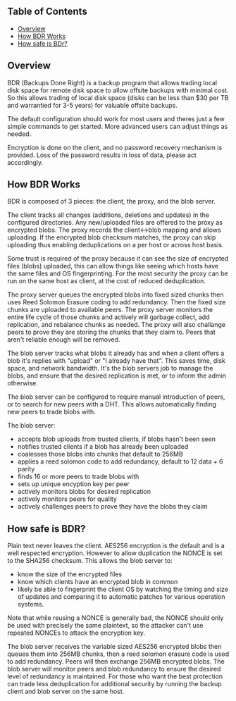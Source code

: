 ## Table of Contents

- [Overview](#overview)
- [How BDR Works](#how-bdr-works)
- [How safe is BDr?](#how-safe-is-BDR)

## Overview

BDR (Backups Done Right) is a backup program that allows trading local disk space for remote disk space to allow offsite backups with minimal cost.  So this allows trading of local disk space (disks can be less than $30 per TB and warrantied for 3-5 years) for valuable offsite backups.

The default configuration should work for most users and theres just a few simple commands to get started.  More advanced users can adjust things as needed.

Encryption is done on the client, and no password recovery mechanism is provided.  Loss of the password results in loss of data, please act accordingly.

## How BDR Works

BDR is composed of 3 pieces: the client, the proxy, and the blob server.

The client tracks all changes (additions, deletions and updates) in the configured directories.  Any new/uploaded files are offered to the proxy as encrypted blobs.   The proxy records the client<->blob mapping and allows uploading.  If the encrypted blob checksum matches, the proxy can skip uploading thus enabling deduplications on a per host or across host basis.

Some trust is required of the proxy because it can see the size of encrypted files (blobs) uploaded, this can allow things like seeing which hosts have the same files and OS fingerprinting.   For the most security the proxy can be run on the same host as client, at the cost of reduced deduplication.

The proxy server queues the encrypted blobs into fixed sized chunks then uses Reed Solomon Erasure coding to add redundancy.  Then the fixed size chunks are uploaded to available peers.  The proxy server monitors the entire life cycle of those chunks and actively will garbage collect, add replication, and rebalance chunks as needed.  The proxy will also challange peers to prove they are storing the chunks that they claim to.  Peers that aren't reliable enough will be removed.

The blob server tracks what blobs it already has and when a client offers a blob it's replies with "upload" or "I already have that".  This saves time, disk space, and network bandwidth.  It's the blob servers job to manage the blobs, and ensure that the desired replication is met, or to inform the admin otherwise.

The blob server can be configured to require manual introduction of peers, or to search for new peers with a DHT.  This allows automatically finding new peers to trade blobs with.

The blob server:
- accepts blob uploads from trusted clients, if blobs hasn't been seen
- notifies trusted clients if a blob has already been uploaded
- coalesses those blobs into chunks that default to 256MB
- applies a reed solomon code to add redundancy, default to 12 data + 6 parity
- finds 16 or more peers to trade blobs with
- sets up unique encyption key per peer
- actively monitors blobs for desired replication
- actively monitors peers for quality
- actively challenges peers to prove they have the blobs they claim

## How safe is BDR?

Plain text never leaves the client.  AES256 encryption is the default and is a well respected encryption.  However to allow duplication the NONCE is set to the SHA256 checksum.  This allows the blob server to:
* know the size of the encrypted files
* know which clients have an encrypted blob in common
* likely be able to fingerprint the client OS by watching the timing and size of updates and comparing it to automatic patches for various operation systems.

Note that while reusing a NONCE is generally bad, the NONCE should only be used with precisely the same plaintext, so the attacker can't use repeated NONCEs to attack the encryption key.

The blob server receives the variable sized AES256 encrypted blobs then queues them into 256MB chunks, then a reed solomon erasure code is used to add redundancy.  Peers will then exchange 256MB encrypted blobs.  The blob server will monitor peers and blob redundancy to ensure the desired level of redundancy is maintained.   For those who want the best protection can trade less deduplication for additional security by running the backup client and blob server on the same host.


